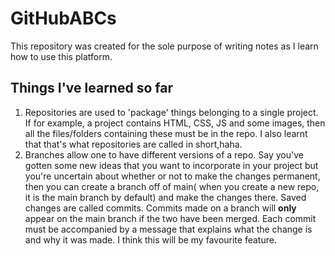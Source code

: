 # GitHubABCs
This repository was created for the sole purpose of writing notes as I learn how to use this platform.
## Things I've learned so far
1. Repositories are used to 'package' things belonging to a single project. If for example, a project contains HTML, CSS, JS and some images, then all the files/folders containing these must be in the repo. I also learnt that that's what repositories are called in short,haha.
2. Branches allow one to have different versions of a repo. Say you've gotten some new ideas that you want to incorporate in your project but you're uncertain about whether or not to make the changes permanent, then you can create a branch off of main( when you create a new repo, it is the main branch by default) and make the changes there. Saved changes are called commits. Commits made on a branch will **only** appear on the main branch if the two have been merged. Each commit must be accompanied by a message that explains what the change is and why it was made. I think this will be my favourite feature.
